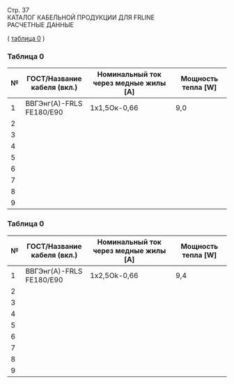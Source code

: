 Стр. 37  
КАТАЛОГ КАБЕЛЬНОЙ ПРОДУКЦИИ ДЛЯ FRLINE  
РАСЧЕТНЫЕ ДАННЫЕ  

(
<a href="#a73f496f-1928-4261-a5ec-274330306f81">таблица 0</a>
)

### Таблица 0

| № | ГОСТ/Название кабеля (вкл.) | Номинальный ток через медные жилы [A] | Мощность тепла [W] |
|---|------------------------------|-----------------------------------------|---------------------|
| 1 | ВВГЭнг(А)-FRLS FE180/E90      | 1x1,5Ок-0,66                           | 9,0                 |
| 2 |                         |                                         |                    |
| 3 |                         |                                         |                    |
| 4 |                         |                                         |                    |
| 5 |                         |                                         |                    |
| 6 |                         |                                         |                    |
| 7 |                         |                                         |                    |
| 8 |                         |                                         |                    |
| 9 |                         |                                         |                    |

### Таблица 0

| № | ГОСТ/Название кабеля (вкл.) | Номинальный ток через медные жилы [A] | Мощность тепла [W] |
|---|------------------------------|----------------------------------------|--------------------|
| 1 | ВВГЭнг(А)-FRLS FE180/E90       | 1х2,5Ok-0,66                          | 9,4                 |
| 2 |                         |                                          |                    |
| 3 |                         |                                          |                    |
| 4 |                         |                                          |                    |
| 5 |                         |                                          |                    |
| 6 |                         |                                          |                    |
| 7 |                         |                                          |                    |
| 8 |                         |                                          |                    |
| 9 |                         |                                          |                    |
